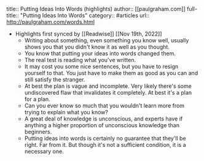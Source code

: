 title:: Putting Ideas Into Words (highlights)
author:: [[paulgraham.com]]
full-title:: "Putting Ideas Into Words"
category:: #articles
url:: http://paulgraham.com/words.html

- Highlights first synced by [[Readwise]] [[Nov 19th, 2022]]
	- Writing about something, even something you know well, usually shows
	  you that you didn't know it as well as you thought.
	- You know that putting your ideas into words changed them.
	- The real test is reading what you've
	  written.
	- It may cost you some nice sentences, but
	  you have to resign yourself to that. You just have to make them as
	  good as you can and still satisfy the stranger.
	- At best the plan is vague and
	  incomplete. Very likely there's some undiscovered flaw that invalidates
	  it completely. At best it's a plan for a plan.
	- Can you ever know so much that you wouldn't learn more from trying
	  to explain what you know?
	- A great deal of knowledge is unconscious, and experts have if
	  anything a higher proportion of unconscious knowledge than beginners.
	- Putting ideas into words is certainly no guarantee that they'll be
	  right. Far from it. But though it's not a sufficient condition, it
	  is a necessary one.